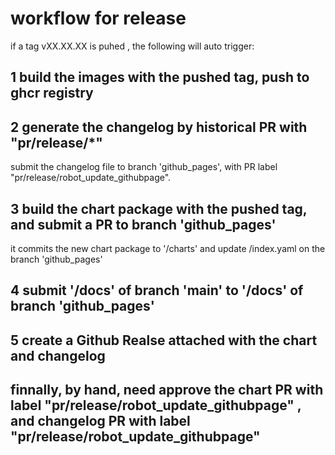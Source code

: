 # workflow for release

if a tag vXX.XX.XX is puhed , the following will auto trigger:

## 1 build the images with the pushed tag, push to ghcr registry

## 2 generate the changelog by historical PR with "pr/release/*"

submit the changelog file to branch 'github_pages', with PR label "pr/release/robot_update_githubpage".

## 3 build the chart package with the pushed tag, and submit a PR to branch 'github_pages'

it commits the new chart package to '/charts' and update /index.yaml on the branch 'github_pages'

## 4 submit '/docs' of branch 'main' to '/docs' of branch 'github_pages'

## 5 create a Github Realse attached with the chart and changelog

## finnally, by hand, need approve the chart PR with label "pr/release/robot_update_githubpage" , and changelog PR with label "pr/release/robot_update_githubpage"
